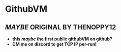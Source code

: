 # **GithubVM**
## ***MAYBE* ORIGINAL BY THENOPPY12**
* **this *maybe* the first public githubVM on github?**
* **DM me on discord to get TCP IP per-run!**
